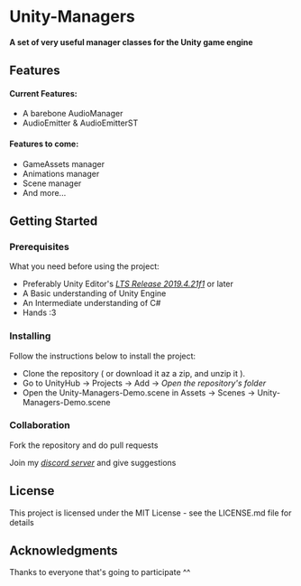 # Unity-Managers
#### A set of very useful manager classes for the Unity game engine

## Features
#### Current Features:
* A barebone AudioManager
* AudioEmitter &amp; AudioEmitterST
#### Features to come:
* GameAssets manager
* Animations manager
* Scene manager
* And more...

## Getting Started
### Prerequisites
What you  need before using the project:
* Preferably Unity Editor's [*LTS Release 2019.4.21f1*](https://unity3d.com/unity/qa/lts-releases) or later
* A Basic understanding of Unity Engine
* An Intermediate understanding of C#
* Hands :3

### Installing
Follow the instructions below to install the project:
* Clone the repository ( or download it az a zip, and unzip it ).
* Go to UnityHub -> Projects -> Add -> *Open the repository's folder*
* Open the Unity-Managers-Demo.scene in Assets -> Scenes -> Unity-Managers-Demo.scene

### Collaboration
Fork the repository and do pull requests

Join my [*discord server*](https://discord.gg/pxwdw38Xjy) and give suggestions

## License
  This project is licensed under the MIT License - see the LICENSE.md file for details
  
## Acknowledgments
  Thanks to everyone that's going to participate ^^
